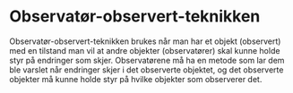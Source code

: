 # Observatør-observert-teknikken

Observatør-observert-teknikken brukes når man har et objekt (observert) med en tilstand man vil at andre objekter (observatører) skal kunne holde styr på endringer som skjer.
Observatørene må ha en metode som lar dem ble varslet når endringer skjer i det observerte objektet, og det observerte objekter må kunne holde styr på hvilke objekter som observerer det.

